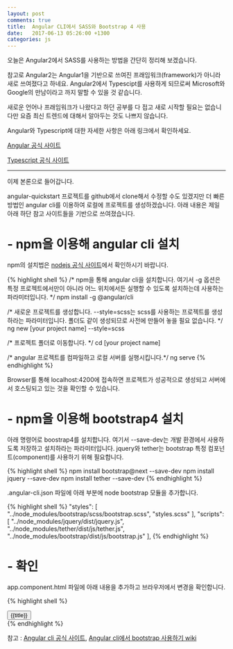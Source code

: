 ```yaml
---
layout: post
comments: true
title:  Angular CLI에서 SASS와 Bootstrap 4 사용
date:   2017-06-13 05:26:00 +1300
categories: js
---
```


오늘은 Angular2에서 SASS를 사용하는 방법을 간단히 정리해 보겠습니다.

참고로 Angular2는 Angular1을 기반으로 쓰여진 프래임워크(framework)가 아니라 새로 쓰여졌다고 하네요. Angular2에서 Typescipt를 사용하게 되므로써 Microsoft와 Google의 만남이라고 까지 말할 수 있을 것 같습니다.

새로운 언어나 프래임워크가 나왔다고 하던 공부를 다 접고 새로 시작할 필요는 없습니다만 요즘 최신 트렌드에 대해서 알아두는 것도 나쁘지 않습니다.

Angular와 Typescript에 대한 자세한 사항은 아래 링크에서 확인하세요.

<a href="https://angular.io/">Angular 공식 사이트</a>

<a href="https://www.typescriptlang.org/">Typescript 공식 사이트</a>

<hr>

이제 본론으로 들어갑니다.

angular-quickstart 프로젝트를 github에서 clone해서 수정할 수도 있겠지만 더 빠른 방법인 angular cli를 이용하여 로컬에 프로젝트를 생성하겠습니다. 아래 내용은 제일 아래 하단 참고 사이트들을 기반으로 쓰여졌습니다.

<h1>- npm을 이용해 angular cli 설치</h1>

npm의 설치법은 <a href="https://nodejs.org/ko/">nodejs 공식 사이트</a>에서 확인하시기 바랍니다.

{% highlight shell %}
/* npm을 통해 angular cli을 설치합니다.
여기서 -g 옵션은 특정 프로젝트에서만이 아니라 어느 위치에서든 실행할 수 있도록 설치하는데 사용하는 파라미터입니다. */
npm install -g @angular/cli

/* 새로운 프로젝트를 생성합니다. --style=scss는 scss를 사용하는 프로젝트를 생성하라는 파라미터입니다. 폴더도 같이 생성되므로 사전에 만들어 놓을 필요 없습니다. */
ng new [your project name] --style=scss

/* 프로젝트 폴더로 이동합니다. */
cd [your project name]

/* angular 프로젝트를 컴파일하고 로컬 서버를 실행시킵니다.*/
ng serve
{% endhighlight %}

Browser를 통해 localhost:4200에 접속하면 프로젝트가 성공적으로 생성되고 서버에서 호스팅되고 있는 것을 확인할 수 있습니다.

<h1>- npm을 이용해 bootstrap4 설치</h1>

아래 명령어로 boostrap4를 설치합니다. 여기서 --save-dev는 개발 환경에서 사용하도록 저장하고 설치하라는 파라미터입니다. jquery와 tether는 bootstrap 특정 컴포넌트(component)를 사용하기 위해 필요합니다.

{% highlight shell %}
npm install bootstrap@next --save-dev
npm install jquery --save-dev
npm install tether --save-dev
{% endhighlight %}

.angular-cli.json 파일에 아래 부분에 node bootstrap 모듈을 추가합니다.

{% highlight shell %}
"styles": [
  "../node_modules/bootstrap/scss/bootstrap.scss",
  "styles.scss"
],
"scripts": [
  "../node_modules/jquery/dist/jquery.js",
  "../node_modules/tether/dist/js/tether.js",
  "../node_modules/bootstrap/dist/js/bootstrap.js"
],
{% endhighlight %}

<h1>- 확인</h1>
app.component.html 파일에 아래 내용을 추가하고 브라우저에서 변경을 확인합니다.

{% highlight shell %}
<div>
  <button class="btn btn-secondary">{{title}}</button>
</div>
{% endhighlight %}



참고 : <a href="https://cli.angular.io/">Angular cli 공식 사이트</a>, <a href="https://github.com/angular/angular-cli/wiki/stories-include-bootstrap">Angular cli에서 bootstrap 사용하기 wiki</a>
